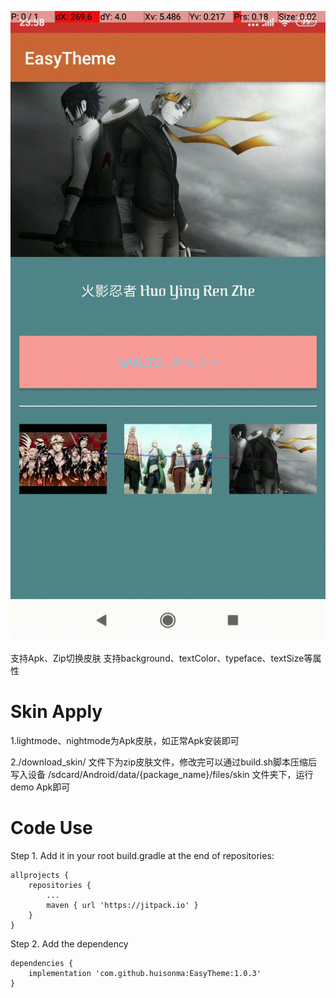 ![效果图](https://github.com/huisonma/EasyTheme/blob/master/sample.gif)



支持Apk、Zip切换皮肤
支持background、textColor、typeface、textSize等属性

# Skin Apply

1.lightmode、nightmode为Apk皮肤，如正常Apk安装即可

2./download_skin/ 文件下为zip皮肤文件，修改完可以通过build.sh脚本压缩后写入设备 /sdcard/Android/data/{package_name}/files/skin 文件夹下，运行demo Apk即可

# Code Use

Step 1. Add it in your root build.gradle at the end of repositories:

	allprojects {
		repositories {
			...
			maven { url 'https://jitpack.io' }
		}
	}
Step 2. Add the dependency

	dependencies {
	    implementation 'com.github.huisonma:EasyTheme:1.0.3'
	}
